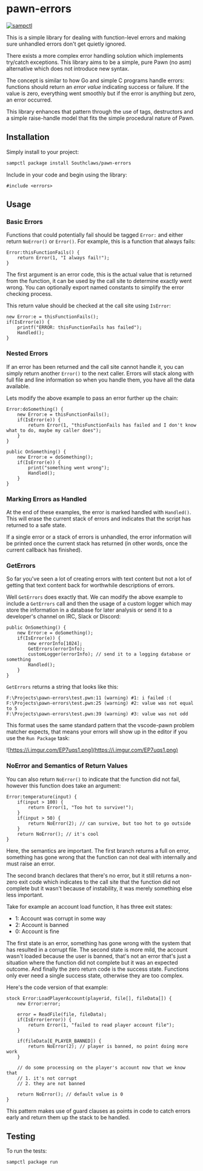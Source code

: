 # pawn-errors

[![sampctl](https://shields.southcla.ws/badge/sampctl-pawn--errors-2f2f2f.svg?style=for-the-badge)](https://github.com/Southclaws/pawn-errors)

This is a simple library for dealing with function-level errors and making sure
unhandled errors don't get quietly ignored.

There exists a more complex error handling solution which implements try/catch
exceptions. This library aims to be a simple, pure Pawn (no asm) alternative
which does not introduce new syntax.

The concept is similar to how Go and simple C programs handle errors: functions
should return an _error value_ indicating success or failure. If the value is
zero, everything went smoothly but if the error is anything but zero, an error
occurred.

This library enhances that pattern through the use of tags, destructors and a
simple raise-handle model that fits the simple procedural nature of Pawn.

## Installation

Simply install to your project:

```bash
sampctl package install Southclaws/pawn-errors
```

Include in your code and begin using the library:

```pawn
#include <errors>
```

## Usage

### Basic Errors

Functions that could potentially fail should be tagged `Error:` and either
return `NoError()` or `Error()`. For example, this is a function that always
fails:

```pawn
Error:thisFunctionFails() {
    return Error(1, "I always fail!");
}
```

The first argument is an error code, this is the actual value that is returned
from the function, it can be used by the call site to determine exactly went
wrong. You can optionally export named constants to simplify the error checking
process.

This return value should be checked at the call site using `IsError`:

```pawn
new Error:e = thisFunctionFails();
if(IsError(e)) {
    printf("ERROR: thisFunctionFails has failed");
    Handled();
}
```

### Nested Errors

If an error has been returned and the call site cannot handle it, you can simply
return another `Error()` to the next caller. Errors will stack along with full
file and line information so when you handle them, you have all the data
available.

Lets modify the above example to pass an error further up the chain:

```pawn
Error:doSomething() {
    new Error:e = thisFunctionFails();
    if(IsError(e)) {
        return Error(1, "thisFunctionFails has failed and I don't know what to do, maybe my caller does");
    }
}

public OnSomething() {
    new Error:e = doSomething();
    if(IsError(e)) {
        print("something went wrong");
        Handled();
    }
}
```

### Marking Errors as Handled

At the end of these examples, the error is marked handled with `Handled()`. This
will erase the current stack of errors and indicates that the script has
returned to a safe state.

If a single error or a stack of errors is unhandled, the error information will
be printed once the current stack has returned (in other words, once the current
callback has finished).

### GetErrors

So far you've seen a lot of creating errors with text content but not a lot of
getting that text content back for worthwhile descriptions of errors.

Well `GetErrors` does exactly that. We can modify the above example to include a
`GetErrors` call and then the usage of a custom logger which may store the
information in a database for later analysis or send it to a developer's channel
on IRC, Slack or Discord:

```pawn
public OnSomething() {
    new Error:e = doSomething();
    if(IsError(e)) {
        new errorInfo[1024];
        GetErrors(errorInfo);
        customLogger(errorInfo); // send it to a logging database or something
        Handled();
    }
}
```

`GetErrors` returns a string that looks like this:

```text
F:\Projects\pawn-errors\test.pwn:11 (warning) #1: i failed :(
F:\Projects\pawn-errors\test.pwn:25 (warning) #2: value was not equal to 5
F:\Projects\pawn-errors\test.pwn:39 (warning) #3: value was not odd
```

This format uses the same standard pattern that the vscode-pawn problem matcher
expects, that means your errors will show up in the editor if you use the
`Run Package` task:

![https://i.imgur.com/EP7uqs1.png](https://i.imgur.com/EP7uqs1.png)

### NoError and Semantics of Return Values

You can also return `NoError()` to indicate that the function did not fail,
however this function does take an argument:

```pawn
Error:temperature(input) {
    if(input > 100) {
        return Error(1, "Too hot to survive!");
    }
    if(input > 50) {
        return NoError(2); // can survive, but too hot to go outside
    }
    return NoError(); // it's cool
}
```

Here, the semantics are important. The first branch returns a full on error,
something has gone wrong that the function can not deal with internally and must
raise an error.

The second branch declares that there's no error, but it still returns a
non-zero exit code which indicates to the call site that the function did not
complete but it wasn't because of instability, it was merely something else less
important.

Take for example an account load function, it has three exit states:

- 1: Account was corrupt in some way
- 2: Account is banned
- 0: Account is fine

The first state is an error, something has gone wrong with the system that has
resulted in a corrupt file. The second state is more mild, the account wasn't
loaded because the user is banned, that's not an error that's just a situation
where the function did not complete but it was an expected outcome. And finally
the zero return code is the success state. Functions only ever need a single
success state, otherwise they are too complex.

Here's the code version of that example:

```pawn
stock Error:LoadPlayerAccount(playerid, file[], fileData[]) {
    new Error:error;

    error = ReadFile(file, fileData);
    if(IsError(error)) {
        return Error(1, "failed to read player account file");
    }

    if(fileData[E_PLAYER_BANNED]) {
        return NoError(2); // player is banned, no point doing more work
    }

    // do some processing on the player's account now that we know that
    // 1. it's not corrupt
    // 2. they are not banned

    return NoError(); // default value is 0
}
```

This pattern makes use of guard clauses as points in code to catch errors early
and return them up the stack to be handled.

## Testing

To run the tests:

```bash
sampctl package run
```
